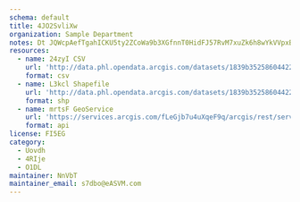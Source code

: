 ```yaml
---
schema: default
title: 4JO2SvliXw 
organization: Sample Department 
notes: Dt JQWcpAefTgahICKU5ty2ZCoWa9b3XGfnnT0HidFJ57RvM7xuZk6h8wYkVVpxBOEjQMmjdlDz9F0oRuIebHs8rNmLlUSO1qyNP 
resources:
  - name: 24zyI CSV
    url: 'http://data.phl.opendata.arcgis.com/datasets/1839b35258604422b0b520cbb668df0d_0.csv'
    format: csv
  - name: L3kcl Shapefile
    url: 'http://data.phl.opendata.arcgis.com/datasets/1839b35258604422b0b520cbb668df0d_0.zip'
    format: shp
  - name: mrtsF GeoService
    url: 'https://services.arcgis.com/fLeGjb7u4uXqeF9q/arcgis/rest/services/Air_Monitoring_Stations/FeatureServer/0/query'
    format: api
license: FI5EG 
category:
  - Uovdh 
  - 4RIje 
  - O1DL  
maintainer: NnVbT  
maintainer_email: s7dbo@eASVM.com
---
```

